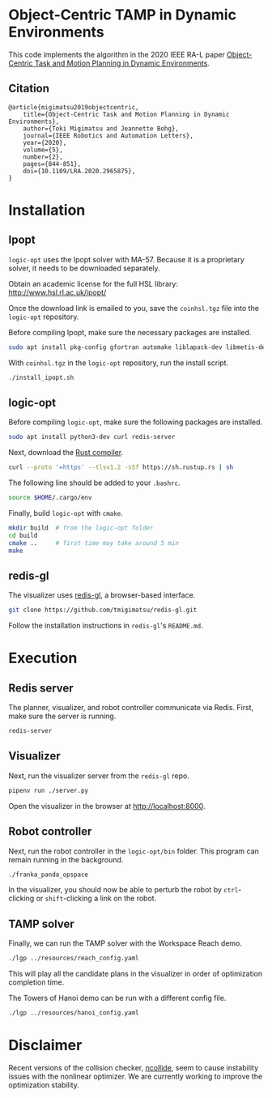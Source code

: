 # Object-Centric TAMP in Dynamic Environments

This code implements the algorithm in the 2020 IEEE RA-L paper [Object-Centric Task and Motion Planning in Dynamic Environments](https://sites.google.com/stanford.edu/objectcentrictamp).

## Citation

```
@article{migimatsu2019objectcentric,
    title={Object-Centric Task and Motion Planning in Dynamic Environments},
    author={Toki Migimatsu and Jeannette Bohg},
    journal={IEEE Robotics and Automation Letters},
    year={2020},
    volume={5},
    number={2},
    pages={844-851},
    doi={10.1109/LRA.2020.2965875},
}
```

# Installation

## Ipopt

`logic-opt` uses the Ipopt solver with MA-57. Because it is a proprietary
solver, it needs to be downloaded separately.

Obtain an academic license for the full HSL library:
http://www.hsl.rl.ac.uk/ipopt/

Once the download link is emailed to you, save the `coinhsl.tgz` file into the
`logic-opt` repository.

Before compiling Ipopt, make sure the necessary packages are installed.
```sh
sudo apt install pkg-config gfortran automake liblapack-dev libmetis-dev
```

With `coinhsl.tgz` in the `logic-opt` repository, run the install script.
```sh
./install_ipopt.sh
```

## logic-opt

Before compiling `logic-opt`, make sure the following packages are installed.
```sh
sudo apt install python3-dev curl redis-server
```

Next, download the [Rust compiler](https://www.rust-lang.org/tools/install).
```sh
curl --proto '=https' --tlsv1.2 -sSf https://sh.rustup.rs | sh
```

The following line should be added to your `.bashrc`.
```sh
source $HOME/.cargo/env
```

Finally, build `logic-opt` with `cmake`.
```sh
mkdir build  # from the logic-opt folder
cd build
cmake ..     # first time may take around 5 min
make
```

## redis-gl

The visualizer uses [redis-gl](https://github.com/tmigimatsu/redis-gl), a
browser-based interface.
```sh
git clone https://github.com/tmigimatsu/redis-gl.git
```

Follow the installation instructions in `redis-gl`'s `README.md`.

# Execution

## Redis server

The planner, visualizer, and robot controller communicate via Redis. First, make
sure the server is running.

```sh
redis-server
```

## Visualizer

Next, run the visualizer server from the `redis-gl` repo.

```sh
pipenv run ./server.py
```

Open the visualizer in the browser at [http://localhost:8000](http://localhost:8000).

## Robot controller

Next, run the robot controller in the `logic-opt/bin` folder. This program can
remain running in the background.
```sh
./franka_panda_opspace
```

In the visualizer, you should now be able to perturb the robot by `ctrl`-clicking or `shift`-clicking a link on the robot.

## TAMP solver

Finally, we can run the TAMP solver with the Workspace Reach demo.
```sh
./lgp ../resources/reach_config.yaml
```

This will play all the candidate plans in the visualizer in order of
optimization completion time.

The Towers of Hanoi demo can be run with a different config file.
```sh
./lgp ../resources/hanoi_config.yaml
```

# Disclaimer

Recent versions of the collision checker, [ncollide](https://www.ncollide.org), seem to cause instability issues with the nonlinear optimizer. We are currently working to improve the optimization stability.
